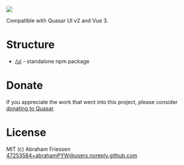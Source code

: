 <img src="https://img.shields.io/npm/v/quasar-ui-drf-quasar-ui.svg?label=quasar-ui-drf-quasar-ui">


Compatible with Quasar UI v2 and Vue 3.

# Structure
* [/ui](ui) - standalone npm package

# Donate
If you appreciate the work that went into this project, please consider [donating to Quasar](https://donate.quasar.dev).

# License
MIT (c) Abraham Friessen <47253584+abrahamPYW@users.noreply.github.com>
